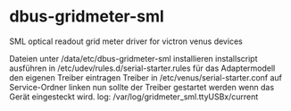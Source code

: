 # dbus-gridmeter-sml
SML optical readout grid meter driver for victron venus devices

Dateien unter /data/etc/dbus-gridmeter-sml installieren
installscript ausführen
in /etc/udev/rules.d/serial-starter.rules für das Adaptermodell den eigenen Treiber eintragen
Treiber in /etc/venus/serial-starter.conf auf Service-Ordner linken
nun sollte der Treiber gestartet werden wenn das Gerät eingesteckt wird.
log: /var/log/gridmeter_sml.ttyUSBx/current
